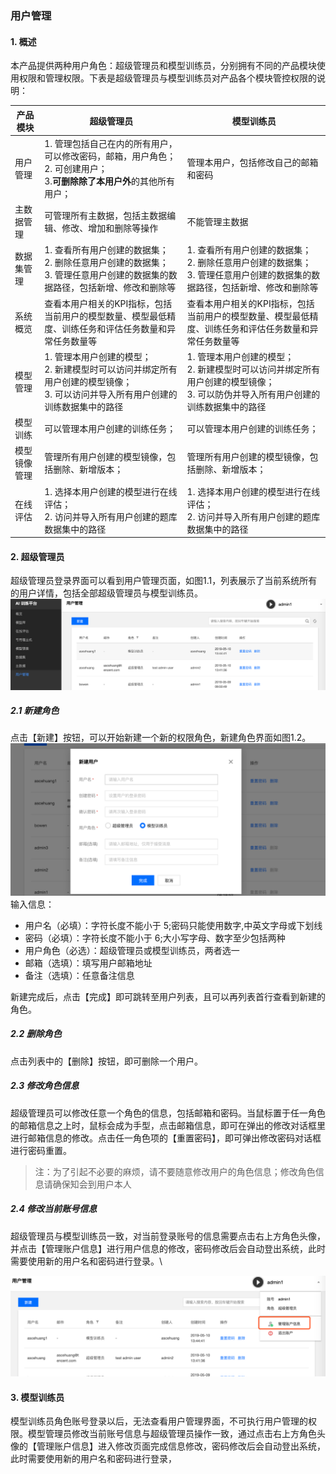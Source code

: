 ### 用户管理
#### 1. 概述
本产品提供两种用户角色：超级管理员和模型训练员，分别拥有不同的产品模块使用权限和管理权限。下表是超级管理员与模型训练员对产品各个模块管控权限的说明：

| 产品模块 | 超级管理员 | 模型训练员 |
| ------ | ------ | ------ |
| 用户管理 | 1. 管理包括自己在内的所有用户，可以修改密码，邮箱，用户角色；<br>2. 可创建用户；<br>3.**可删除除了本用户外**的其他所有用户； | 管理本用户，包括修改自己的邮箱和密码 |
| 主数据管理 | 可管理所有主数据，包括主数据编辑、修改、增加和删除等操作| 不能管理主数据 |
| 数据集管理 | 1. 查看所有用户创建的数据集；<br>2. 删除任意用户创建的数据集；<br>3. 管理任意用户创建的数据集的数据路径，包括新增、修改和删除等 | 1. 查看所有用户创建的数据集；<br>2. 删除任意用户创建的数据集；<br>3. 管理任意用户创建的数据集的数据路径，包括新增、修改和删除等 |
| 系统概览 |查看本用户相关的KPI指标，包括当前用户的模型数量、模型最低精度、训练任务和评估任务数量和异常任务数量等 | 查看本用户相关的KPI指标，包括当前用户的模型数量、模型最低精度、训练任务和评估任务数量和异常任务数量等|
| 模型管理 | 1. 管理本用户创建的模型；<br>2. 新建模型时可以访问并绑定所有用户创建的模型镜像；<br>3. 可以访问并导入所有用户创建的训练数据集中的路径 | 1. 管理本用户创建的模型；<br>2. 新建模型时可以访问并绑定所有用户创建的模型镜像；<br>3. 可以防伪并导入所有用户创建的训练数据集中的路径  |
| 模型训练 | 可以管理本用户创建的训练任务；| 可以管理本用户创建的训练任务； |
| 模型镜像管理 | 管理所有用户创建的模型镜像，包括删除、新增版本； | 管理所有用户创建的模型镜像，包括删除、新增版本；  |
| 在线评估 | 1. 选择本用户创建的模型进行在线评估；<br>2. 访问并导入所有用户创建的题库数据集中的路径 | 1. 选择本用户创建的模型进行在线评估；<br>2. 访问并导入所有用户创建的题库数据集中的路径 |

#### 2. 超级管理员
超级管理员登录界面可以看到用户管理页面，如图1.1，列表展示了当前系统所有的用户详情，包括全部超级管理员与模型训练员。
![avatar](/pics/用户管理.png)
##### 2.1 新建角色
点击【新建】按钮，可以开始新建一个新的权限角色，新建角色界面如图1.2。
![avatar](/pics/新建角色.png)
输入信息：

- 用户名（必填）：字符长度不能小于 5;密码只能使用数字,中英文字母或下划线
- 密码（必填）：字符长度不能小于 6;大小写字母、数字至少包括两种
- 用户角色（必选）：超级管理员或模型训练员，两者选一
- 邮箱（选填）：填写用户邮箱地址
- 备注（选填）：任意备注信息

新建完成后，点击【完成】即可跳转至用户列表，且可以再列表首行查看到新建的角色。
##### 2.2 删除角色
点击列表中的【删除】按钮，即可删除一个用户。
##### 2.3 修改角色信息
超级管理员可以修改任意一个角色的信息，包括邮箱和密码。当鼠标置于任一角色的邮箱信息之上时，鼠标会成为手型，点击邮箱信息，即可在弹出的修改对话框里进行邮箱信息的修改。点击任一角色项的【重置密码】，即可弹出修改密码对话框进行密码重置。
> 注：为了引起不必要的麻烦，请不要随意修改用户的角色信息；修改角色信息请确保知会到用户本人

##### 2.4 修改当前账号信息
超级管理员与模型训练员一致，对当前登录账号的信息需要点击右上方角色头像，并点击【管理账户信息】进行用户信息的修改，密码修改后会自动登出系统，此时需要使用新的用户名和密码进行登录。\

![avatar](/pics/管理账户信息.png)
#### 3. 模型训练员
模型训练员角色账号登录以后，无法查看用户管理界面，不可执行用户管理的权限。模型管理员修改当前账号信息与超级管理员操作一致，通过点击右上方角色头像的【管理账户信息】进入修改页面完成信息修改，密码修改后会自动登出系统，此时需要使用新的用户名和密码进行登录，
